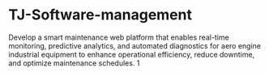# TJ-Software-management
Develop a smart maintenance web platform that enables real-time monitoring, predictive  analytics, and automated diagnostics for aero engine industrial equipment to enhance  operational efficiency, reduce downtime, and optimize maintenance schedules. 1

